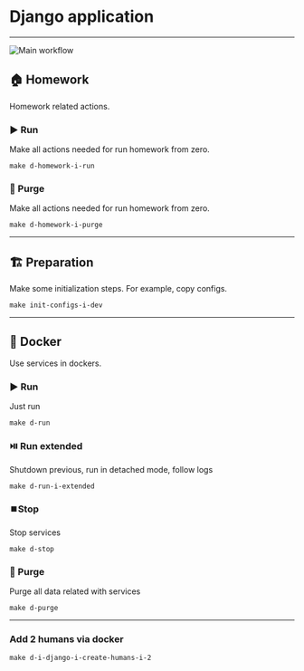 # Django application

---
![Main workflow](https://github.com/hillel-i-python-pro-i-2022-05-19/shared__django_example/actions/workflows/main-workflow.yml/badge.svg)


## 🏠 Homework

Homework related actions.

### ▶️ Run

Make all actions needed for run homework from zero.

```shell
make d-homework-i-run
```

### 🚮 Purge

Make all actions needed for run homework from zero.

```shell
make d-homework-i-purge
```

---

## 🏗️ Preparation

Make some initialization steps. For example, copy configs.

```shell
make init-configs-i-dev
```

---

## 🐳 Docker

Use services in dockers.

### ▶️ Run

Just run

```shell
make d-run
```

### ⏯️ Run extended

Shutdown previous, run in detached mode, follow logs

```shell
make d-run-i-extended
```

### ⏹️Stop

Stop services

```shell
make d-stop
```

### 🚮 Purge

Purge all data related with services

```shell
make d-purge
```

---

### Add 2 humans via docker

```shell
make d-i-django-i-create-humans-i-2
```